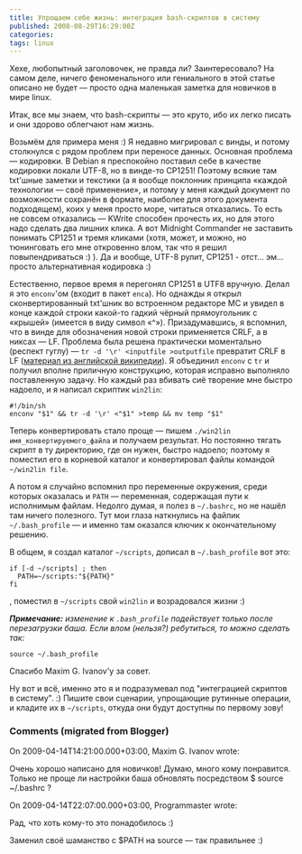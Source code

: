 ```yaml
---
title: Упрощаем себе жизнь: интеграция bash-скриптов в систему
published: 2008-08-29T16:29:00Z
categories: 
tags: linux
---
```


Хехе, любопытный заголовочек, не правда ли? Заинтересовало? На самом деле, ничего феноменального или гениального в этой статье описано не будет — просто одна маленькая заметка для новичков в мире linux.

Итак, все мы знаем, что bash-скрипты — это круто, ибо их легко писать и они здорово облегчают нам жизнь.

Возьмём для примера меня :) Я недавно мигрировал с винды, и потому столкнулся с рядом проблем при переносе данных. Основная проблема — кодировки. В Debian я преспокойно поставил себе в качестве кодировки локали UTF-8, но в винде-то CP1251! Поэтому всякие там txt'шные заметки и текстики (а я вообще поклонник принципа «каждой технологии — своё применение», и потому у меня каждый документ по возможности сохранён в формате, наиболее для этого документа подходящем), коих у меня просто море, читаться отказались. То есть не совсем отказались — KWrite способен прочесть их, но для этого надо сделать два лишних клика. А вот Midnight Commander не заставить понимать CP1251 и тремя кликами (хотя, может, и можно, но тюнинговать его мне откровенно влом, так что я решил повыпендриваться :) ). Да и вообще, UTF-8 рулит, CP1251 - отст… эм… просто альтернативная кодировка :)

Естественно, первое время я перегонял CP1251 в UTF8 вручную. Делал я это `enconv`'ом (входит в пакет `enca`). Но однажды я открыл сконвертированный txt'шник во встроенном редакторе MC и увидел в конце каждой строки какой-то гадкий чёрный прямоугольник с «крышей» (имеется в виду символ «^»). Призадумавшись, я вспомнил, что в винде для обозначения новой строки применяется CRLF, а в никсах — LF. Проблема была решена практически моментально (респект гуглу) &mdash; `tr -d '\r' <inputfile >outputfile` превратит CRLF в LF (<a href="http://en.wikipedia.org/Wiki/Newline">материал из английской википедии</a>). Я объединил `enconv` с `tr` и получил вполне приличную конструкцию, которая исправно выполняло поставленную задачу. Но каждый раз вбивать сиё творение мне быстро надоело, и я написал скриптик `win2lin`:
```
#!/bin/sh
enconv "$1" && tr -d '\r' <"$1" >temp && mv temp "$1"
```
Теперь конвертировать стало проще — пишем `./win2lin имя_конвертируемого_файла` и получаем результат. Но постоянно тягать скрипт в ту директорию, где он нужен, быстро надоело; поэтому я поместил его в корневой каталог и конвертировал файлы командой `~/win2lin file`.

А потом я случайно вспомнил про переменные окружения, среди которых оказалась и `PATH` — переменная, содержащая пути к исполнимым файлам. Недолго думая, я полез в `~/.bashrc`, но не нашёл там ничего полезного. Тут мои глаза наткнулись на файлик `~/.bash_profile` &mdash; и именно там оказался ключик к окончательному решению.

В общем, я создал каталог `~/scripts`, дописал в `~/.bash_profile` вот это:
```
if [-d ~/scripts] ; then
  PATH=~/scripts:"${PATH}"
fi
```
, поместил в `~/scripts` свой `win2lin` и возрадовался жизни :)

<i><b>Примечание:</b> изменение к `.bash_profile` подействует только после перезагрузки баша. Если влом (нельзя?) ребутиться, то можно сделать так:</i>
```
source ~/.bash_profile
```
Спасибо Maxim G. Ivanov'у за совет.

Ну вот и всё, именно это я и подразумевал под "интеграцией скриптов в систему". :)
Пишите свои сценарии, упрощающие рутинные операции, и кладите их в `~/scripts`, откуда они будут доступны по первому зову!

<h3 id='hakyll-convert-comments-title'>Comments (migrated from Blogger)</h3>
<div class='hakyll-convert-comment'>
<p class='hakyll-convert-comment-date'>On 2009-04-14T14:21:00.000+03:00, Maxim G. Ivanov wrote:</p>
<p class='hakyll-convert-comment-body'>
Очень хорошо написано для новичков!  Думаю, много кому понравится.  Только не проще ли настройки баша обновлять посредством $ source ~/.bashrc ?
</p>
</div>

<div class='hakyll-convert-comment'>
<p class='hakyll-convert-comment-date'>On 2009-04-14T22:07:00.000+03:00, Programmaster wrote:</p>
<p class='hakyll-convert-comment-body'>
Рад, что хоть кому-то это понадобилось :)

Заменил своё шаманство с $PATH на source — так правильнее :)
</p>
</div>



